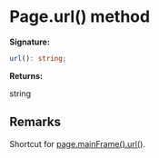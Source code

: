 # Page.url() method

**Signature:**

```typescript
url(): string;
```

**Returns:**

string

## Remarks

Shortcut for [page.mainFrame().url()](./puppeteer.frame.url.md).
